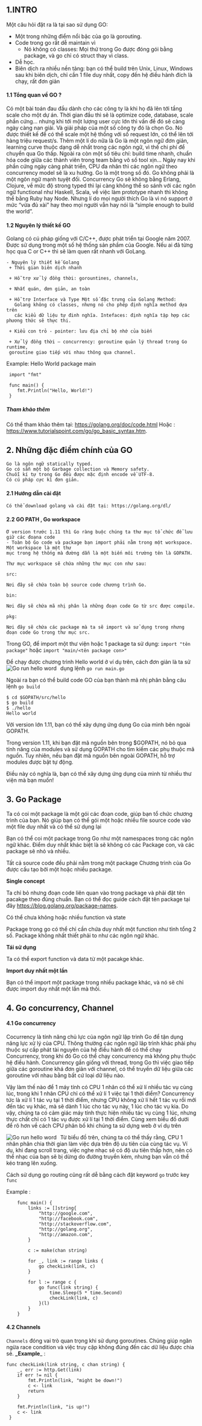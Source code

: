 ## 1.INTRO 
Một câu hỏi đặt ra là tại sao sử dụng GO: 
- Một trong những điểm nổi bậc của go là gorouting. 
- Code trong go rất dễ maintain vì 
    + Nó không có classes: Mọi thứ trong Go được đóng gói bằng package, và go chỉ có struct thay vì class.
- Dễ học.
- Biên dịch ra nhiều nền tảng: bạn có thể build trên Unix, Linux, Windows sau khi biên dịch, chỉ cần 1 file duy nhất, copy đến hệ điều hành đích là chạy, rất đơn giản

#### 1.1 Tổng quan về GO ? 
 Có một bài toán đau đầu dành cho các công ty là khi họ đã lên tới tầng scale cho một dự án. Thời gian đầu thì sẽ là optimize code, database, scale phần cứng… nhưng khi tới một lượng user cực lớn thì vấn đề đó sẽ càng ngày càng nan giải. Và giải pháp của một số công ty đó là chọn Go. Nó được thiết kế để có thể scale một hệ thống với số request lớn, có thể lên tới hàng triệu request/s. Thêm một lí do nữa là Go là một ngôn ngữ đơn giản, learning curve thuộc dạng dễ nhất trong các ngôn ngữ, vì thế chi phí để chuyển qua Go thấp. Ngoài ra còn một số tiêu chí: build time nhanh, chuẩn hóa code giữa các thành viên trong team bằng vô số tool xịn…
 Ngày nay khi phần cứng ngày càng phát triển, CPU đa nhân thì các ngôn ngữ theo concurrency model sẽ là xu hướng. Go là một trong số đó. Go không phải là một ngôn ngữ mạnh tuyệt đối. Concurrency Go sẽ không bằng Erlang, Clojure, về mức độ strong typed thì lại càng không thể so sánh với các ngôn ngữ functional như Haskell, Scala, về việc làm prototype nhanh thì không thể bằng Ruby hay Node. Nhưng lí do mọi người thích Go là vì nó support ở mức “vừa đủ xài” hay theo mọi người vẫn hay nói là “simple enough to build the world”.
#### 1.2 Nguyên lý thiết kế GO 
  Golang có cú pháp giống với C/C++, được phát triển tại Google năm 2007. Được sử dụng trong một số hệ thống sản phầm của Google. Nếu ai đã từng học qua C or C++ thì sẽ làm quen rất nhanh với GoLang.
    
    - Nguyên lý thiết kế Golang
     + Thời gian biên dịch nhanh
    
     + Hỗ trợ xử lý đồng thời: gorountines, channels,
    
     + Nhất quán, đơn giản, an toàn
    
     + Hỗ trợ Interface và Type Một số đặc trưng của Golang Method: 
       Golang không có classes, nhưng nó cho phép định nghĩa method dựa trên 
       các kiểu dữ liệu tự đinh nghĩa. Intefaces: định nghĩa tập hợp các phương thức sẽ thực thi.
    
     + Kiểu con trỏ - pointer: lưu địa chỉ bộ nhớ của biến
    
     + Xử lý đồng thời – concurrency: goroutine quản lý thread trong Go runtime, 
     goroutine giao tiếp với nhau thông qua channel.
     
Example: Hello World
     package main
     
     import "fmt"
     
     func main() {
        fmt.Println("Hello, World!")
     }
##### Tham khảo thêm 
Có thể tham khảo thêm tại: https://golang.org/doc/code.html Hoặc : https://www.tutorialspoint.com/go/go_basic_syntax.htm.
## 2. Những đặc điểm chính của GO 
    Go là ngôn ngữ statically typed.
    Go có sẵn một bộ Garbage collection và Memory safety.
    Chuỗi kí tự trong Go đều được mặc định encode về UTF-8.
    Có cú pháp cực kì đơn giản.
#### 2.1 Hướng dẫn cài đặt
    Có thể download golang và cài đặt tại: https://golang.org/dl/ 
#### 2.2 GO PATH , Go workspace 
    Ở version trước 1.11 thì Go ràng buộc chúng ta thư mục tổ chức để lưu giữ các đoạna code 
    - Toàn bộ Go code và package bạn import phải nằm trong một workspace. Một workspace là một thư 
    mục trong hệ thống mà đường dẫn là một biến môi trường tên là GOPATH.
    
    Thư mục workspace sẽ chứa những thư mục con như sau:
    
    src: 
    
    Nơi đây sẽ chứa toàn bộ source code chương trình Go.
    
    bin: 
    
    Nơi đây sẽ chứa mã nhị phân là những đoạn code Go từ src được compile.
    
    pkg: 
    
    Nơi đây sẽ chứa các package mà ta sẽ import và sử dụng trong nhưng đoạn code Go trong thư mục src.
    
Trong GO, để import một thư viện hoặc 1 package ta sử dụng:
`import "tên package"` hoặc  `import "main/<tên package con>"`

Để chạy được chương trình Hello world ở ví dụ trên, cách đơn giản là ta sử dụng lệnh 
`go run main.go `
<img src="src/run.png"
     alt="Go run hello word"
     style="float: left; margin-right: 10px;" />

Ngoài ra bạn có thể build code GO của bạn thành mã nhị phân bằng câu lệnh `go build` 

    $ cd $GOPATH/src/hello
    $ go build
    $ ./hello
    Hello world
    
Với version lớn 1.11, bạn có thể xây dựng ứng dụng Go của mình bên ngoài GOPATH. 

Trong version 1.11, khi bạn đặt mã nguồn bên trong $GOPATH, nó bỏ qua tính năng của modules và sử dụng GOPATH cho tìm kiếm các phụ thuộc mã nguồn. Tuy nhiên, nếu bạn đặt mã nguồn bên ngoài GOPATH, hỗ trợ modules được bật tự động. 

Điều này có nghĩa là, bạn có thể xây dựng ứng dụng của mình từ nhiều thư viện mà bạn muốn!

## 3. Go Package
Ta có coi một package là một gói các đoạn code, giúp bạn tổ chức chương trình của bạn. Nó giúp bạn có thể gói một hoặc nhiều file source code vào một file duy nhất và có thể sử dụng lại

Bạn có thể coi một package trong Go như một namespaces trong các ngôn ngữ khác. Điểm duy nhất khác biệt là sẽ không có các Package con, và các package sẽ nhỏ và nhiều.

Tất cả source code đều phải nằm trong một package
Chương trình của Go được cấu tạo bởi một hoặc nhiều package.

**Single concept**

Ta chỉ bỏ nhưng đoạn code liên quan vào trong package và phải đặt tên pacakge theo đúng chuẩn. Bạn có thể đọc guide cách đặt tên package tại đây https://blog.golang.org/package-names.

Có thể chưa không hoặc nhiều function và state

Package trong go có thể chỉ cần chứa duy nhất một function như tỉnh tổng 2 số. Package không nhất thiết phải to như các ngôn ngữ khác.

**Tái sử dụng**

Ta có thể export function và data từ một pacakge khác.

**Import duy nhất một lần**

Bạn có thể import một package trong nhiều package khác, và nó sẽ chỉ được import duy nhất một lần mà thôi.

## 4. Go concurrency, Channel 
#### 4.1 Go concurrency 
Cocurrency là tính năng chủ lực của ngôn ngữ lập trình Go để tận dụng năng lực xử lý của CPU. Thông thường các ngôn ngữ lâp trình khác phải phụ thuộc sự cấp phát tài nguyên của hệ điều hành để có thể chạy Concurrency, trong khi đó Go có thể chạy concurrency mà không phụ thuộc hệ điều hành. Concurrency gần giống với thread, trong Go thì việc giao tiếp giữa các goroutine khá đơn giản với channel, có thể truyền dữ liệu giữa các goroutine với nhau bằng bất cứ loại dữ liệu nào.

Vậy làm thế nào để 1 máy tính có CPU 1 nhân có thể xử lí nhiều tác vụ cùng lúc, trong khi 1 nhân CPU chỉ có thể xử lí 1 việc tại 1 thời điểm? Concurrency tức là xử lí 1 tác vụ tại 1 thời điểm, nhưng CPU không xử lí hết 1 tác vụ rồi mới đến tác vụ khác, mà sẽ dành 1 lúc cho tác vụ này, 1 lúc cho tác vụ kia. Do vậy, chúng ta có cảm giác máy tính thực hiện nhiều tác vụ cùng 1 lúc, nhưng thực chất chỉ có 1 tác vụ được xử lí tại 1 thời điểm.
Cùng xem biểu đồ dưới để rõ hơn về cách CPU phân bố khi chúng ta sử dựng web ở ví dụ trên

<img src="src/concurrency.jpg"
     alt="Go run hello word"
     style="float: left; margin-right: 10px;" />
     
Từ biểu đồ trên, chúng ta có thể thấy rằng, CPU 1 nhân phân chia thời gian làm việc dựa trên độ ưu tiên của cùng tác vụ. Ví dụ, khi đang scroll trang, việc nghe nhạc sẽ có độ ưu tiên thấp hơn, nên có thể nhạc của bạn sẽ bị dừng do đường truyền kém, nhưng bạn vẫn có thể kéo trang lên xuống.

Cách sử dụng go routing cũng rất dễ bằng cách đặt keyword `go` trước key `func`

Example : 
        
        func main() {
        	links := []string{
        		"http://google.com",
        		"http://facebook.com",
        		"http://stackoverflow.com",
        		"http://golang.org",
        		"http://amazon.com",
        	}
        
        	c := make(chan string)
        
        	for _, link := range links {
        		go checkLink(link, c)
        	}
        
        	for l := range c {
        		go func(link string) {
        			time.Sleep(5 * time.Second)
        			checkLink(link, c)
        		}(l)
        	}
        }

#### 4.2 Channels
`Channels` đóng vai trò quan trọng khi sử dụng goroutines. Chúng giúp ngăn ngừa race condition và việc truy cập không đúng đến các dữ liệu được chia sẻ.
**_Example**_ :

    func checkLink(link string, c chan string) {
     	_, err := http.Get(link)
     	if err != nil {
     		fmt.Println(link, "might be down!")
     		c <- link
     		return
     	}
     
     	fmt.Println(link, "is up!")
     	c <- link
     }
